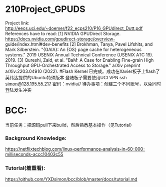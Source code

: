 # 210Project_GPUDS
Project link:
http://eecs.uci.edu/~doemer/f22_ecps210/P16_GPUdirect_Dutt.pdf
References have to read:
[1] NVIDIA GPUDirect Storage. https://docs.nvidia.com/gpudirect-storage/overview- guide/index.html#dev-benefits
[2]
  Brokhman, Tanya, Pavel Lifshits, and Mark Silberstein. "{GAIA}: An {OS} page cache for
 heterogeneous systems." 2019 USENIX Annual Technical Conference (USENIX ATC 19). 2019.
[3] Qureshi, Zaid, et al. "BaM: A Case for Enabling Fine-grain High Throughput GPU-Orchestrated
 Access to Storage." arXiv preprint arXiv:2203.04910 (2022).
 #Flash Kernel
 已完成。成功在Xavier板子上flash了英伟达提供的Ubuntu特殊版本
 登陆板子需要使用UCI VPN
 ssh simon@128.195.55.217
 密码：nvidia//
 待办事项：创建三个不同账号，以免同时登陆发生冲突
 # BCC:
 当前任务：把源码pull下来build，然后熟悉基本操作（见Tutorial）
 ### Background Knowledge:
 https://netflixtechblog.com/linux-performance-analysis-in-60-000-milliseconds-accc10403c55
 ### Tutorial(着重看):
 https://github.com/YXDsimon/bcc/blob/master/docs/tutorial.md
 
 
